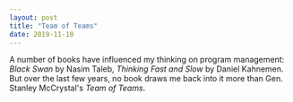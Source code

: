 ```yaml
---
layout: post
title: "Team of Teams"
date: 2019-11-10
---
```

A number of books have influenced my thinking on program management: _Black Swan_ by Nasim Taleb, _Thinking Fast and Slow_ by Daniel Kahnemen.  But over the last few years, no book draws me back into it more than Gen. Stanley McCrystal's _Team of Teams_.